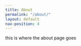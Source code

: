 ```yaml
---
title: About
permalink: "/about/"
layout: default
nav-position: 4
---
```


this is where the about page goes
